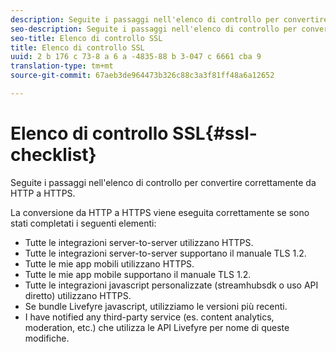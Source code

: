 ```yaml
---
description: Seguite i passaggi nell'elenco di controllo per convertire correttamente da HTTP a HTTPS.
seo-description: Seguite i passaggi nell'elenco di controllo per convertire correttamente da HTTP a HTTPS.
seo-title: Elenco di controllo SSL
title: Elenco di controllo SSL
uuid: 2 b 176 c 73-8 a 6 a -4835-88 b 3-047 c 6661 cba 9
translation-type: tm+mt
source-git-commit: 67aeb3de964473b326c88c3a3f81ff48a6a12652

---
```



# Elenco di controllo SSL{#ssl-checklist}

Seguite i passaggi nell&#39;elenco di controllo per convertire correttamente da HTTP a HTTPS.

La conversione da HTTP a HTTPS viene eseguita correttamente se sono stati completati i seguenti elementi:

* Tutte le integrazioni server-to-server utilizzano HTTPS.
* Tutte le integrazioni server-to-server supportano il manuale TLS 1.2.
* Tutte le mie app mobili utilizzano HTTPS.
* Tutte le mie app mobile supportano il manuale TLS 1.2.
* Tutte le integrazioni javascript personalizzate (streamhubsdk o uso API diretto) utilizzano HTTPS.
* Se bundle Livefyre javascript, utilizziamo le versioni più recenti.
* I have notified any third-party service (es. content analytics, moderation, etc.) che utilizza le API Livefyre per nome di queste modifiche.

